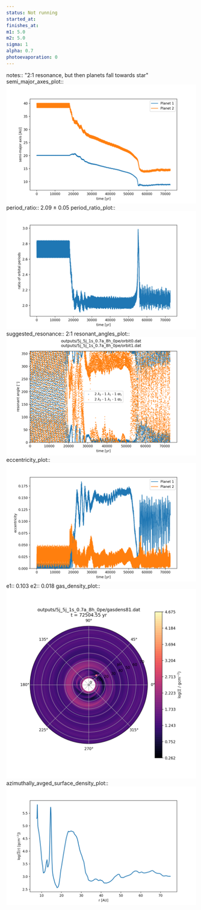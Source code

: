 ```yaml
---
status: Not running
started_at:
finishes_at:
m1: 5.0
m2: 5.0
sigma: 1
alpha: 0.7
photoevaporation: 0
---
```


notes:: "2:1 resonance, but then planets fall towards star"
semi_major_axes_plot:: ![semi_major_axes_5j_5j_1s_0.7a_8h_0pe.png](plots/semi_major_axes/semi_major_axes_5j_5j_1s_0.7a_8h_0pe.png)
period_ratio:: 2.09 ± 0.05
period_ratio_plot:: ![period_ratio_5j_5j_1s_0.7a_8h_0pe.png](plots/period_ratio/period_ratio_5j_5j_1s_0.7a_8h_0pe.png)
suggested_resonance:: 2:1
resonant_angles_plot:: ![resonant_angles_5j_5j_1s_0.7a_8h_0pe.png](plots/resonant_angles/resonant_angles_5j_5j_1s_0.7a_8h_0pe.png)
eccentricity_plot:: ![eccentricity_5j_5j_1s_0.7a_8h_0pe.png](plots/eccentricity/eccentricity_5j_5j_1s_0.7a_8h_0pe.png)
e1:: 0.103
e2:: 0.018
gas_density_plot:: ![gas_density_5j_5j_1s_0.7a_8h_0pe.png](plots/gas_density/gas_density_5j_5j_1s_0.7a_8h_0pe.png)
azimuthally_avged_surface_density_plot:: ![azimuthally_avged_surface_density_5j_5j_1s_0.7a_8h_0pe.png](plots/azimuthally_avged_surface_density/azimuthally_avged_surface_density_5j_5j_1s_0.7a_8h_0pe.png)
